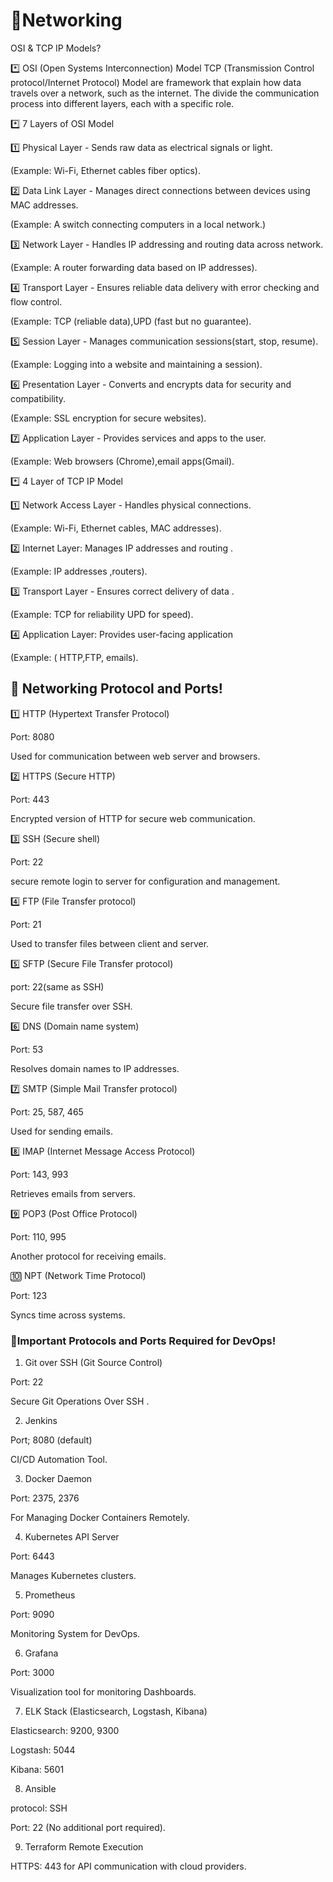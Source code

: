 # 🛜Networking
 OSI & TCP IP Models?

*️⃣ OSI (Open Systems Interconnection) Model TCP (Transmission Control protocol/Internet Protocol) Model are framework that explain how data travels over a network, such as the internet. The divide the communication process into different layers, each with a specific role.

*️⃣ 7 Layers of OSI Model

1️⃣ Physical Layer - Sends raw data as electrical signals or light.

(Example: Wi-Fi, Ethernet cables fiber optics).

2️⃣ Data Link Layer - Manages direct connections between devices using MAC addresses.

(Example: A switch connecting computers in a local network.)

3️⃣ Network Layer - Handles IP addressing and routing data across network.

(Example: A router forwarding data based on IP addresses).

4️⃣ Transport Layer - Ensures reliable data delivery with error checking and flow control.

(Example: TCP (reliable data),UPD (fast but no guarantee).

5️⃣ Session Layer - Manages communication sessions(start, stop, resume).

(Example: Logging into a website and maintaining a session).

6️⃣ Presentation Layer - Converts and encrypts data for security and compatibility.

(Example: SSL encryption for secure websites).

7️⃣ Application Layer - Provides services and apps to the user.

(Example: Web browsers (Chrome),email apps(Gmail).

*️⃣ 4 Layer of TCP IP Model

1️⃣ Network Access Layer - Handles physical connections.

(Example: Wi-Fi, Ethernet cables, MAC addresses).

2️⃣ Internet Layer: Manages IP addresses and routing .

(Example: IP addresses ,routers).

3️⃣ Transport Layer - Ensures correct delivery of data .

(Example: TCP for reliability UPD for speed).

4️⃣ Application Layer: Provides user-facing application

(Example: ( HTTP,FTP, emails).

## 📍 Networking Protocol and Ports!

1️⃣ HTTP (Hypertext Transfer Protocol)

Port: 8080

Used for communication between web server and browsers.

2️⃣ HTTPS (Secure HTTP)

Port: 443

Encrypted version of HTTP for secure web communication.

3️⃣ SSH (Secure shell)

Port: 22

secure remote login to server for configuration and management.

4️⃣ FTP (File Transfer protocol)

Port: 21

Used to transfer files between client and server.

5️⃣ SFTP (Secure File Transfer protocol)

port: 22(same as SSH)

Secure file transfer over SSH.

6️⃣ DNS (Domain name system)

Port: 53

Resolves domain names to IP addresses.

7️⃣ SMTP (Simple Mail Transfer protocol)

Port: 25, 587, 465

Used for sending emails.

8️⃣ IMAP (Internet Message Access Protocol)

Port: 143, 993

Retrieves emails from servers.

9️⃣ POP3 (Post Office Protocol)

Port: 110, 995

Another protocol for receiving emails.

🔟 NPT (Network Time Protocol)

Port: 123

Syncs time across systems.

### 📍Important Protocols and Ports Required for DevOps!

1. Git over SSH (Git Source Control)

Port: 22

Secure Git Operations Over SSH .

2. Jenkins

Port; 8080 (default)

CI/CD Automation Tool.

3. Docker Daemon

Port: 2375, 2376

For Managing Docker Containers Remotely.

4. Kubernetes API Server

Port: 6443

Manages Kubernetes clusters.

5. Prometheus

Port: 9090

Monitoring System for DevOps.

6. Grafana

Port: 3000

Visualization tool for monitoring Dashboards.

7. ELK Stack (Elasticsearch, Logstash, Kibana)

Elasticsearch: 9200, 9300

Logstash: 5044

Kibana: 5601

8. Ansible

protocol: SSH

Port: 22 (No additional port required).

9. Terraform Remote Execution

HTTPS: 443 for API communication with cloud providers.
